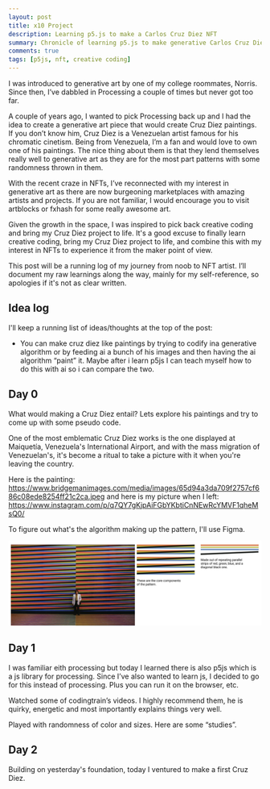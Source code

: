 ```yaml
---
layout: post
title: x10 Project
description: Learning p5.js to make a Carlos Cruz Diez NFT
summary: Chronicle of learning p5.js to make generative Carlos Cruz Diez inspired NFTs
comments: true
tags: [p5js, nft, creative coding]
---
```


I was introduced to generative art by one of my college roommates, Norris. Since then, I’ve dabbled in Processing a couple of times but never got too far. 

A couple of years ago, I wanted to pick Processing back up and I had the idea to create a generative art piece that would create Cruz Diez paintings. If you don’t know him, Cruz Diez is a Venezuelan artist famous for his chromatic cinetism. Being from Venezuela, I’m a fan and would love to own one of his paintings. The nice thing about them is that they lend themselves really well to generative art as they are for the most part patterns with some randomness thrown in them.

With the recent craze in NFTs, I’ve reconnected with my interest in generative art as there are now burgeoning marketplaces with amazing artists and projects. If you are not familiar, I would encourage you to visit artblocks or fxhash for some really awesome art.

Given the growth in the space, I was inspired to pick back creative coding and bring my Cruz Diez project to life. It's a good excuse to finally learn creative coding, bring my Cruz Diez project to life, and combine this with my interest in NFTs to experience it from the maker point of view.

This post will be a running log of my journey from noob to NFT artist. I’ll document my raw learnings along the way, mainly for my self-reference, so apologies if it's not as clear written.

## Idea log
I'll keep a running list of ideas/thoughts at the top of the post:
- You can make cruz diez like paintings by trying to codify ina generative algorithm or by feeding ai a bunch of his images and then having the ai algorithm “paint” it. Maybe after i learn p5js I can teach myself how to do this with ai so i can compare the two.


## Day 0

What would making a Cruz Diez entail? Lets explore his paintings and try to come up with some pseudo code.

One of the most emblematic Cruz Diez works is the one displayed at Maiquetía, Venezuela's International Airport, and with the mass migration of Venezuelan's, it's become a ritual to take a picture with it when you're leaving the country.

Here is the painting: https://www.bridgemanimages.com/media/images/65d94a3da709f2757cf686c08ede8254ff21c2ca.jpeg and here is my picture when I left: https://www.instagram.com/p/q7QY7gKjpAiFGbYKbtiCnNEwRcYMVF1qheMsQ0/ 

To figure out what's the algorithm making up the pattern, I'll use Figma.

![Cruz Diez Breakdown](/assets/images/x10/cruz-diez-brakedown.png)

## Day 1

I was familiar eith processing but today I learned there is also p5js which is a js library for processing. Since I’ve also wanted to learn js, I decided to go for this instead of processing. Plus you can run it on the browser, etc.

Watched some of codingtrain’s videos. I highly recommend them, he is quirky, energetic and most importantly explains things very well.

Played with randomness of color and sizes. Here are some “studies”.


## Day 2
Building on yesterday's foundation, today I ventured to make a first Cruz Diez. 